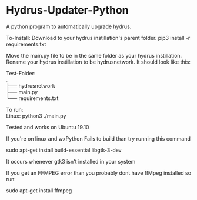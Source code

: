 # Hydrus-Updater-Python
A python program to automatically upgrade hydrus.

To-Install:
Download to your hydrus instillation's parent folder.
pip3 install -r requirements.txt 

Move the main.py file to be in the same folder as your hydrus instillation.
Rename your hydrus instillation to be hydrusnetwork.
It should look like this:

Test-Folder:                                  
.                                                 
├── hydrusnetwork                                       
├── main.py                                    
└── requirements.txt

  
To run:                                                
  Linux: python3 ./main.py
  
  
Tested and works on Ubuntu 19.10

If you're on linux and wxPython Fails to build than try running this command

  sudo apt-get install build-essential libgtk-3-dev

It occurs whenever gtk3 isn't installed in your system

If you get an FFMPEG error than you probably dont have ffMpeg installed so run:

  sudo apt-get install ffmpeg
